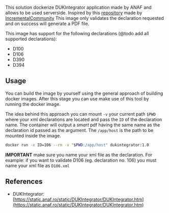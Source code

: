This solution dockerize DUKIntegrator application made by ANAF and allows to be used serverside. Inspired by this [repository](https://github.com/IncrementalCommunity/declaratii-anaf) made by [IncrementalCommunity](https://github.com/IncrementalCommunity)
This image only validates the declaration requested and on success will generate a PDF file.

This image has support for the following declarations (@todo add all supported declarations):

- D100
- D106
- D390
- D394

## Usage

You can build the image by yourself using the general approach of building docker images.
After this stage you can use make use of this tool by running the docker image.

The idea behind this approach you can mount `-v` your current path `$PWD` where your xml declarations are located and pass the `ID` of the declaration name. The container will output a *smart* pdf having the same name as the declaration id passed as the argument. The `/app/host` is the path to be mounted inside the image.

~~~bash
docker run -e ID=106 --rm -v "$PWD:/app/host" dukintegrator:1.0
~~~

**IMPORTANT** make sure you name your xml file as the declaration. For example: if you want to validate D106 (eg. declaration no. 106) you must name your xml file as `D106.xml`

## References

- DUKIntegrator: [https://static.anaf.ro/static/DUKIntegrator/DUKIntegrator.htm](https://static.anaf.ro/static/DUKIntegrator/DUKIntegrator.htm)
